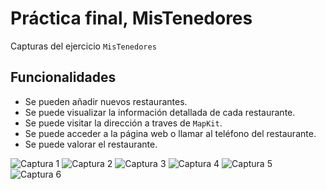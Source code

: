 # Práctica final, MisTenedores
Capturas del ejercicio `MisTenedores`

## Funcionalidades

- Se pueden añadir nuevos restaurantes.
- Se puede visualizar la información detallada de cada restaurante.
- Se puede visitar la dirección a traves de `MapKit`.
- Se puede acceder a la página web o llamar al teléfono del restaurante.
- Se puede valorar el restaurante.

![Captura 1](https://github.com/yasmanets/ios_iu/blob/main/11%20MisTenedores/captures/tenedores1.png)
![Captura 2](https://github.com/yasmanets/ios_iu/blob/main/11%20MisTenedores/captures/tenedores2.png)
![Captura 3](https://github.com/yasmanets/ios_iu/blob/main/11%20MisTenedores/captures/tenedores3.png)
![Captura 4](https://github.com/yasmanets/ios_iu/blob/main/11%20MisTenedores/captures/tenedores4.png)
![Captura 5](https://github.com/yasmanets/ios_iu/blob/main/11%20MisTenedores/captures/tenedores5.png)
![Captura 6](https://github.com/yasmanets/ios_iu/blob/main/11%20MisTenedores/captures/tenedores6.png)

